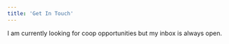 ```yaml
---
title: 'Get In Touch'
---
```


I am currently looking for coop opportunities but my inbox is always open.
